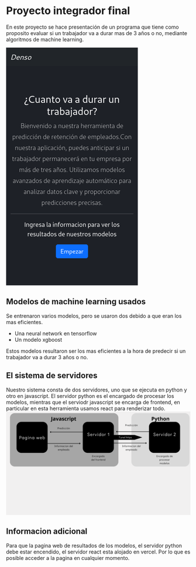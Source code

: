 # Proyecto integrador final
En este proyecto se hace presentación de un programa que tiene como proposito evaluar si un trabajador va a durar mas de 3 años o no, mediante algoritmos de machine learning.


![image](/pimage1.png)


## Modelos de machine learning usados
Se entrenaron varios modelos, pero se usaron dos debido a que eran los mas eficientes.
* Una neural network en tensorflow
* Un modelo xgboost

Estos modelos resultaron ser los mas eficientes a la hora de predecir si un trabajador va a durar 3 años o no.

## El sistema de servidores
Nuestro sistema consta de dos servidores, uno que se ejecuta en python y otro en javascript.
El servidor python es el encargado de procesar los modelos, mientras que el serviodr javascript se encarga de frontend, en particular en esta herramienta usamos react para renderizar todo.
![Imagen de los servidores](/Frontend.png)

## Informacion adicional
Para que la pagina web de resultados de los modelos, el servidor python debe estar encendido, el servidor react esta alojado en vercel. Por lo que es posible acceder a la pagina en cualquier momento.